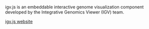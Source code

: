 igv.js is an embeddable interactive genome visualization component developed by the Integrative Genomics Viewer (IGV) team.

[igv.js website](https://github.com/igvteam/igv.js)
